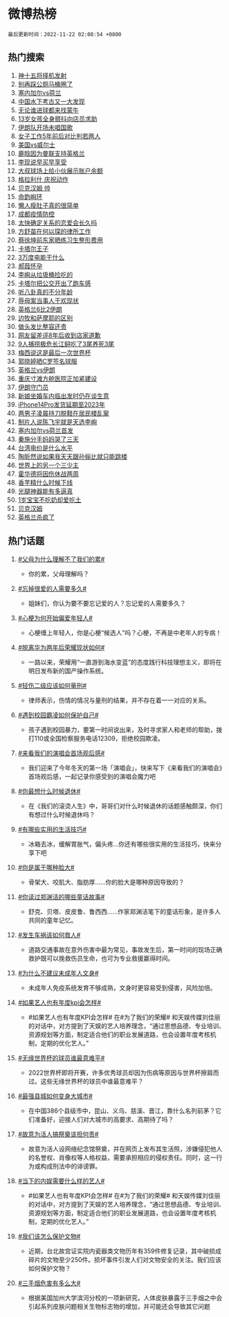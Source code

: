 # 微博热榜

`最后更新时间：2022-11-22 02:08:54 +0800`

## 热门搜索

1. [神十五将择机发射](https://m.weibo.cn/search?containerid=100103type%3D1%26t%3D10%26q%3D%23%E7%A5%9E%E5%8D%81%E4%BA%94%E5%B0%86%E6%8B%A9%E6%9C%BA%E5%8F%91%E5%B0%84%23&stream_entry_id=51&isnewpage=1&extparam=seat%3D1%26pos%3D0%26c_type%3D51%26cate%3D10103%26dgr%3D0%26filter_type%3Drealtimehot%26display_time%3D1669054131%26pre_seqid%3D16690541319510287843371&luicode=10000011&lfid=106003type%253D25%2526t%253D3%2526disable_hot%253D1%2526filter_type%253Drealtimehot)
1. [别再踩公厕马桶圈了](https://m.weibo.cn/search?containerid=100103type%3D1%26t%3D10%26q%3D%23%E5%88%AB%E5%86%8D%E8%B8%A9%E5%85%AC%E5%8E%95%E9%A9%AC%E6%A1%B6%E5%9C%88%E4%BA%86%23&stream_entry_id=31&isnewpage=1&extparam=seat%3D1%26pos%3D0%26c_type%3D31%26cate%3D5001%26dgr%3D0%26q%3D%2523%25E5%2588%25AB%25E5%2586%258D%25E8%25B8%25A9%25E5%2585%25AC%25E5%258E%2595%25E9%25A9%25AC%25E6%25A1%25B6%25E5%259C%2588%25E4%25BA%2586%2523%26band_rank%3D1%26flag%3D0%26lcate%3D5001%26realpos%3D1%26filter_type%3Drealtimehot%26display_time%3D1669054131%26pre_seqid%3D16690541319510287843371&luicode=10000011&lfid=106003type%253D25%2526t%253D3%2526disable_hot%253D1%2526filter_type%253Drealtimehot)
1. [塞内加尔vs荷兰](https://m.weibo.cn/search?containerid=100103type%3D1%26t%3D10%26q%3D%E5%A1%9E%E5%86%85%E5%8A%A0%E5%B0%94vs%E8%8D%B7%E5%85%B0&stream_entry_id=31&isnewpage=1&extparam=seat%3D1%26pos%3D1%26c_type%3D31%26cate%3D5001%26dgr%3D0%26q%3D%25E5%25A1%259E%25E5%2586%2585%25E5%258A%25A0%25E5%25B0%2594vs%25E8%258D%25B7%25E5%2585%25B0%26band_rank%3D2%26flag%3D0%26lcate%3D5001%26realpos%3D2%26filter_type%3Drealtimehot%26display_time%3D1669054131%26pre_seqid%3D16690541319510287843371&luicode=10000011&lfid=106003type%253D25%2526t%253D3%2526disable_hot%253D1%2526filter_type%253Drealtimehot)
1. [中国水下考古又一大发现](https://m.weibo.cn/search?containerid=100103type%3D1%26t%3D10%26q%3D%23%E4%B8%AD%E5%9B%BD%E6%B0%B4%E4%B8%8B%E8%80%83%E5%8F%A4%E5%8F%88%E4%B8%80%E5%A4%A7%E5%8F%91%E7%8E%B0%23&stream_entry_id=31&isnewpage=1&extparam=seat%3D1%26pos%3D2%26c_type%3D31%26cate%3D5001%26dgr%3D0%26q%3D%2523%25E4%25B8%25AD%25E5%259B%25BD%25E6%25B0%25B4%25E4%25B8%258B%25E8%2580%2583%25E5%258F%25A4%25E5%258F%2588%25E4%25B8%2580%25E5%25A4%25A7%25E5%258F%2591%25E7%258E%25B0%2523%26band_rank%3D3%26flag%3D0%26lcate%3D5001%26realpos%3D3%26filter_type%3Drealtimehot%26display_time%3D1669054131%26pre_seqid%3D16690541319510287843371&luicode=10000011&lfid=106003type%253D25%2526t%253D3%2526disable_hot%253D1%2526filter_type%253Drealtimehot)
1. [无论谁进球都来找蒙牛](https://m.weibo.cn/search?containerid=100103type%3D1%26t%3D10%26q%3D%23%E6%97%A0%E8%AE%BA%E8%B0%81%E8%BF%9B%E7%90%83%E9%83%BD%E6%9D%A5%E6%89%BE%E8%92%99%E7%89%9B%23&stream_entry_id=31&isnewpage=1&extparam=seat%3D1%26pos%3D3%26c_type%3D31%26q%3D%2523%25E6%2597%25A0%25E8%25AE%25BA%25E8%25B0%2581%25E8%25BF%259B%25E7%2590%2583%25E9%2583%25BD%25E6%259D%25A5%25E6%2589%25BE%25E8%2592%2599%25E7%2589%259B%2523%26cate%3D5001%26dgr%3D0%26filter_type%3Drealtimehot%26band_rank%3D4%26lcate%3D5001%26adid%3D173088%26topic_ad%3D1%26display_time%3D1669054131%26pre_seqid%3D16690541319510287843371&luicode=10000011&lfid=106003type%253D25%2526t%253D3%2526disable_hot%253D1%2526filter_type%253Drealtimehot)
1. [13岁女孩全身颤抖向店员求助](https://m.weibo.cn/search?containerid=100103type%3D1%26t%3D10%26q%3D%2313%E5%B2%81%E5%A5%B3%E5%AD%A9%E5%85%A8%E8%BA%AB%E9%A2%A4%E6%8A%96%E5%90%91%E5%BA%97%E5%91%98%E6%B1%82%E5%8A%A9%23&stream_entry_id=31&isnewpage=1&extparam=seat%3D1%26pos%3D4%26c_type%3D31%26cate%3D5001%26dgr%3D0%26q%3D%252313%25E5%25B2%2581%25E5%25A5%25B3%25E5%25AD%25A9%25E5%2585%25A8%25E8%25BA%25AB%25E9%25A2%25A4%25E6%258A%2596%25E5%2590%2591%25E5%25BA%2597%25E5%2591%2598%25E6%25B1%2582%25E5%258A%25A9%2523%26band_rank%3D4%26flag%3D0%26lcate%3D5001%26realpos%3D4%26filter_type%3Drealtimehot%26display_time%3D1669054131%26pre_seqid%3D16690541319510287843371&luicode=10000011&lfid=106003type%253D25%2526t%253D3%2526disable_hot%253D1%2526filter_type%253Drealtimehot)
1. [伊朗队开场未唱国歌](https://m.weibo.cn/search?containerid=100103type%3D1%26t%3D10%26q%3D%23%E4%BC%8A%E6%9C%97%E9%98%9F%E5%BC%80%E5%9C%BA%E6%9C%AA%E5%94%B1%E5%9B%BD%E6%AD%8C%23&stream_entry_id=31&isnewpage=1&extparam=seat%3D1%26pos%3D5%26c_type%3D31%26cate%3D5001%26dgr%3D0%26q%3D%2523%25E4%25BC%258A%25E6%259C%2597%25E9%2598%259F%25E5%25BC%2580%25E5%259C%25BA%25E6%259C%25AA%25E5%2594%25B1%25E5%259B%25BD%25E6%25AD%258C%2523%26band_rank%3D5%26flag%3D16%26lcate%3D5001%26realpos%3D5%26filter_type%3Drealtimehot%26display_time%3D1669054131%26pre_seqid%3D16690541319510287843371&luicode=10000011&lfid=106003type%253D25%2526t%253D3%2526disable_hot%253D1%2526filter_type%253Drealtimehot)
1. [女子工作5年前后对比判若两人](https://m.weibo.cn/search?containerid=100103type%3D1%26t%3D10%26q%3D%23%E5%A5%B3%E5%AD%90%E5%B7%A5%E4%BD%9C5%E5%B9%B4%E5%89%8D%E5%90%8E%E5%AF%B9%E6%AF%94%E5%88%A4%E8%8B%A5%E4%B8%A4%E4%BA%BA%23&stream_entry_id=31&isnewpage=1&extparam=seat%3D1%26pos%3D6%26c_type%3D31%26cate%3D5001%26dgr%3D0%26q%3D%2523%25E5%25A5%25B3%25E5%25AD%2590%25E5%25B7%25A5%25E4%25BD%259C5%25E5%25B9%25B4%25E5%2589%258D%25E5%2590%258E%25E5%25AF%25B9%25E6%25AF%2594%25E5%2588%25A4%25E8%258B%25A5%25E4%25B8%25A4%25E4%25BA%25BA%2523%26band_rank%3D6%26flag%3D0%26lcate%3D5001%26realpos%3D6%26filter_type%3Drealtimehot%26display_time%3D1669054131%26pre_seqid%3D16690541319510287843371&luicode=10000011&lfid=106003type%253D25%2526t%253D3%2526disable_hot%253D1%2526filter_type%253Drealtimehot)
1. [美国vs威尔士](https://m.weibo.cn/search?containerid=100103type%3D1%26t%3D10%26q%3D%23%E7%BE%8E%E5%9B%BDvs%E5%A8%81%E5%B0%94%E5%A3%AB%23&stream_entry_id=31&isnewpage=1&extparam=seat%3D1%26pos%3D7%26c_type%3D31%26cate%3D5001%26dgr%3D0%26q%3D%2523%25E7%25BE%258E%25E5%259B%25BDvs%25E5%25A8%2581%25E5%25B0%2594%25E5%25A3%25AB%2523%26band_rank%3D7%26flag%3D1%26lcate%3D5001%26realpos%3D7%26filter_type%3Drealtimehot%26display_time%3D1669054131%26pre_seqid%3D16690541319510287843371&luicode=10000011&lfid=106003type%253D25%2526t%253D3%2526disable_hot%253D1%2526filter_type%253Drealtimehot)
1. [鹿晗因为曼联支持英格兰](https://m.weibo.cn/search?containerid=100103type%3D1%26t%3D10%26q%3D%23%E9%B9%BF%E6%99%97%E5%9B%A0%E4%B8%BA%E6%9B%BC%E8%81%94%E6%94%AF%E6%8C%81%E8%8B%B1%E6%A0%BC%E5%85%B0%23&stream_entry_id=31&isnewpage=1&extparam=seat%3D1%26pos%3D8%26c_type%3D31%26cate%3D5001%26dgr%3D0%26q%3D%2523%25E9%25B9%25BF%25E6%2599%2597%25E5%259B%25A0%25E4%25B8%25BA%25E6%259B%25BC%25E8%2581%2594%25E6%2594%25AF%25E6%258C%2581%25E8%258B%25B1%25E6%25A0%25BC%25E5%2585%25B0%2523%26band_rank%3D8%26flag%3D0%26lcate%3D5001%26realpos%3D8%26filter_type%3Drealtimehot%26display_time%3D1669054131%26pre_seqid%3D16690541319510287843371&luicode=10000011&lfid=106003type%253D25%2526t%253D3%2526disable_hot%253D1%2526filter_type%253Drealtimehot)
1. [李现说早买早享受](https://m.weibo.cn/search?containerid=100103type%3D1%26t%3D10%26q%3D%23%E6%9D%8E%E7%8E%B0%E8%AF%B4%E6%97%A9%E4%B9%B0%E6%97%A9%E4%BA%AB%E5%8F%97%23&stream_entry_id=31&isnewpage=1&extparam=seat%3D1%26pos%3D9%26c_type%3D31%26cate%3D5001%26dgr%3D0%26q%3D%2523%25E6%259D%258E%25E7%258E%25B0%25E8%25AF%25B4%25E6%2597%25A9%25E4%25B9%25B0%25E6%2597%25A9%25E4%25BA%25AB%25E5%258F%2597%2523%26band_rank%3D9%26flag%3D0%26lcate%3D5001%26realpos%3D9%26filter_type%3Drealtimehot%26display_time%3D1669054131%26pre_seqid%3D16690541319510287843371&luicode=10000011&lfid=106003type%253D25%2526t%253D3%2526disable_hot%253D1%2526filter_type%253Drealtimehot)
1. [大叔球场上给小伙展示账户余额](https://m.weibo.cn/search?containerid=100103type%3D1%26t%3D10%26q%3D%23%E5%A4%A7%E5%8F%94%E7%90%83%E5%9C%BA%E4%B8%8A%E7%BB%99%E5%B0%8F%E4%BC%99%E5%B1%95%E7%A4%BA%E8%B4%A6%E6%88%B7%E4%BD%99%E9%A2%9D%23&stream_entry_id=31&isnewpage=1&extparam=seat%3D1%26pos%3D10%26c_type%3D31%26cate%3D5001%26dgr%3D0%26q%3D%2523%25E5%25A4%25A7%25E5%258F%2594%25E7%2590%2583%25E5%259C%25BA%25E4%25B8%258A%25E7%25BB%2599%25E5%25B0%258F%25E4%25BC%2599%25E5%25B1%2595%25E7%25A4%25BA%25E8%25B4%25A6%25E6%2588%25B7%25E4%25BD%2599%25E9%25A2%259D%2523%26band_rank%3D10%26flag%3D0%26lcate%3D5001%26realpos%3D10%26filter_type%3Drealtimehot%26display_time%3D1669054131%26pre_seqid%3D16690541319510287843371&luicode=10000011&lfid=106003type%253D25%2526t%253D3%2526disable_hot%253D1%2526filter_type%253Drealtimehot)
1. [格拉利什 庆祝动作](https://m.weibo.cn/search?containerid=100103type%3D1%26t%3D10%26q%3D%E6%A0%BC%E6%8B%89%E5%88%A9%E4%BB%80+%E5%BA%86%E7%A5%9D%E5%8A%A8%E4%BD%9C&stream_entry_id=31&isnewpage=1&extparam=seat%3D1%26pos%3D11%26c_type%3D31%26cate%3D5001%26dgr%3D0%26q%3D%25E6%25A0%25BC%25E6%258B%2589%25E5%2588%25A9%25E4%25BB%2580%2520%25E5%25BA%2586%25E7%25A5%259D%25E5%258A%25A8%25E4%25BD%259C%26band_rank%3D11%26flag%3D0%26lcate%3D5001%26realpos%3D11%26filter_type%3Drealtimehot%26display_time%3D1669054131%26pre_seqid%3D16690541319510287843371&luicode=10000011&lfid=106003type%253D25%2526t%253D3%2526disable_hot%253D1%2526filter_type%253Drealtimehot)
1. [贝克汉姆 帅](https://m.weibo.cn/search?containerid=100103type%3D1%26t%3D10%26q%3D%E8%B4%9D%E5%85%8B%E6%B1%89%E5%A7%86+%E5%B8%85&stream_entry_id=31&isnewpage=1&extparam=seat%3D1%26pos%3D12%26c_type%3D31%26cate%3D5001%26dgr%3D0%26q%3D%25E8%25B4%259D%25E5%2585%258B%25E6%25B1%2589%25E5%25A7%2586%2520%25E5%25B8%2585%26band_rank%3D12%26flag%3D0%26lcate%3D5001%26realpos%3D12%26filter_type%3Drealtimehot%26display_time%3D1669054131%26pre_seqid%3D16690541319510287843371&luicode=10000011&lfid=106003type%253D25%2526t%253D3%2526disable_hot%253D1%2526filter_type%253Drealtimehot)
1. [命韵峋环](https://m.weibo.cn/search?containerid=100103type%3D1%26t%3D10%26q%3D%23%E5%91%BD%E9%9F%B5%E5%B3%8B%E7%8E%AF%23&stream_entry_id=31&isnewpage=1&extparam=seat%3D1%26pos%3D13%26c_type%3D31%26cate%3D5001%26dgr%3D0%26q%3D%2523%25E5%2591%25BD%25E9%259F%25B5%25E5%25B3%258B%25E7%258E%25AF%2523%26band_rank%3D13%26flag%3D0%26lcate%3D5001%26realpos%3D13%26filter_type%3Drealtimehot%26display_time%3D1669054131%26pre_seqid%3D16690541319510287843371&luicode=10000011&lfid=106003type%253D25%2526t%253D3%2526disable_hot%253D1%2526filter_type%253Drealtimehot)
1. [懒人瘦肚子真的很简单](https://m.weibo.cn/search?containerid=100103type%3D1%26t%3D10%26q%3D%23%E6%87%92%E4%BA%BA%E7%98%A6%E8%82%9A%E5%AD%90%E7%9C%9F%E7%9A%84%E5%BE%88%E7%AE%80%E5%8D%95%23&stream_entry_id=31&isnewpage=1&extparam=seat%3D1%26pos%3D14%26c_type%3D31%26cate%3D5001%26dgr%3D0%26q%3D%2523%25E6%2587%2592%25E4%25BA%25BA%25E7%2598%25A6%25E8%2582%259A%25E5%25AD%2590%25E7%259C%259F%25E7%259A%2584%25E5%25BE%2588%25E7%25AE%2580%25E5%258D%2595%2523%26band_rank%3D14%26flag%3D0%26lcate%3D5001%26realpos%3D14%26filter_type%3Drealtimehot%26display_time%3D1669054131%26pre_seqid%3D16690541319510287843371&luicode=10000011&lfid=106003type%253D25%2526t%253D3%2526disable_hot%253D1%2526filter_type%253Drealtimehot)
1. [成都疫情防控](https://m.weibo.cn/search?containerid=100103type%3D1%26t%3D10%26q%3D%23%E6%88%90%E9%83%BD%E7%96%AB%E6%83%85%E9%98%B2%E6%8E%A7%23&stream_entry_id=31&isnewpage=1&extparam=seat%3D1%26pos%3D15%26c_type%3D31%26cate%3D5001%26dgr%3D0%26q%3D%2523%25E6%2588%2590%25E9%2583%25BD%25E7%2596%25AB%25E6%2583%2585%25E9%2598%25B2%25E6%258E%25A7%2523%26band_rank%3D15%26flag%3D0%26lcate%3D5001%26realpos%3D15%26filter_type%3Drealtimehot%26display_time%3D1669054131%26pre_seqid%3D16690541319510287843371&luicode=10000011&lfid=106003type%253D25%2526t%253D3%2526disable_hot%253D1%2526filter_type%253Drealtimehot)
1. [太快确定关系的恋爱会长久吗](https://m.weibo.cn/search?containerid=100103type%3D1%26t%3D10%26q%3D%23%E5%A4%AA%E5%BF%AB%E7%A1%AE%E5%AE%9A%E5%85%B3%E7%B3%BB%E7%9A%84%E6%81%8B%E7%88%B1%E4%BC%9A%E9%95%BF%E4%B9%85%E5%90%97%23&stream_entry_id=31&isnewpage=1&extparam=seat%3D1%26pos%3D16%26c_type%3D31%26cate%3D5001%26dgr%3D0%26q%3D%2523%25E5%25A4%25AA%25E5%25BF%25AB%25E7%25A1%25AE%25E5%25AE%259A%25E5%2585%25B3%25E7%25B3%25BB%25E7%259A%2584%25E6%2581%258B%25E7%2588%25B1%25E4%25BC%259A%25E9%2595%25BF%25E4%25B9%2585%25E5%2590%2597%2523%26band_rank%3D16%26flag%3D0%26lcate%3D5001%26realpos%3D16%26filter_type%3Drealtimehot%26display_time%3D1669054131%26pre_seqid%3D16690541319510287843371&luicode=10000011&lfid=106003type%253D25%2526t%253D3%2526disable_hot%253D1%2526filter_type%253Drealtimehot)
1. [方舒苗在何以琛的律所工作](https://m.weibo.cn/search?containerid=100103type%3D1%26t%3D10%26q%3D%23%E6%96%B9%E8%88%92%E8%8B%97%E5%9C%A8%E4%BD%95%E4%BB%A5%E7%90%9B%E7%9A%84%E5%BE%8B%E6%89%80%E5%B7%A5%E4%BD%9C%23&stream_entry_id=31&isnewpage=1&extparam=seat%3D1%26pos%3D17%26c_type%3D31%26cate%3D5001%26dgr%3D0%26q%3D%2523%25E6%2596%25B9%25E8%2588%2592%25E8%258B%2597%25E5%259C%25A8%25E4%25BD%2595%25E4%25BB%25A5%25E7%2590%259B%25E7%259A%2584%25E5%25BE%258B%25E6%2589%2580%25E5%25B7%25A5%25E4%25BD%259C%2523%26band_rank%3D17%26flag%3D0%26lcate%3D5001%26realpos%3D17%26filter_type%3Drealtimehot%26display_time%3D1669054131%26pre_seqid%3D16690541319510287843371&luicode=10000011&lfid=106003type%253D25%2526t%253D3%2526disable_hot%253D1%2526filter_type%253Drealtimehot)
1. [蔡徐坤前东家晒练习生整形费用](https://m.weibo.cn/search?containerid=100103type%3D1%26t%3D10%26q%3D%23%E8%94%A1%E5%BE%90%E5%9D%A4%E5%89%8D%E4%B8%9C%E5%AE%B6%E6%99%92%E7%BB%83%E4%B9%A0%E7%94%9F%E6%95%B4%E5%BD%A2%E8%B4%B9%E7%94%A8%23&stream_entry_id=31&isnewpage=1&extparam=seat%3D1%26pos%3D18%26c_type%3D31%26cate%3D5001%26dgr%3D0%26q%3D%2523%25E8%2594%25A1%25E5%25BE%2590%25E5%259D%25A4%25E5%2589%258D%25E4%25B8%259C%25E5%25AE%25B6%25E6%2599%2592%25E7%25BB%2583%25E4%25B9%25A0%25E7%2594%259F%25E6%2595%25B4%25E5%25BD%25A2%25E8%25B4%25B9%25E7%2594%25A8%2523%26band_rank%3D18%26flag%3D1%26lcate%3D5001%26realpos%3D18%26filter_type%3Drealtimehot%26display_time%3D1669054131%26pre_seqid%3D16690541319510287843371&luicode=10000011&lfid=106003type%253D25%2526t%253D3%2526disable_hot%253D1%2526filter_type%253Drealtimehot)
1. [卡塔尔王子](https://m.weibo.cn/search?containerid=100103type%3D1%26t%3D10%26q%3D%23%E5%8D%A1%E5%A1%94%E5%B0%94%E7%8E%8B%E5%AD%90%23&stream_entry_id=31&isnewpage=1&extparam=seat%3D1%26pos%3D19%26c_type%3D31%26cate%3D5001%26dgr%3D0%26q%3D%2523%25E5%258D%25A1%25E5%25A1%2594%25E5%25B0%2594%25E7%258E%258B%25E5%25AD%2590%2523%26band_rank%3D19%26flag%3D2%26lcate%3D5001%26realpos%3D19%26filter_type%3Drealtimehot%26display_time%3D1669054131%26pre_seqid%3D16690541319510287843371&luicode=10000011&lfid=106003type%253D25%2526t%253D3%2526disable_hot%253D1%2526filter_type%253Drealtimehot)
1. [3万度电能干什么](https://m.weibo.cn/search?containerid=100103type%3D1%26t%3D10%26q%3D%233%E4%B8%87%E5%BA%A6%E7%94%B5%E8%83%BD%E5%B9%B2%E4%BB%80%E4%B9%88%23&stream_entry_id=31&isnewpage=1&extparam=seat%3D1%26pos%3D20%26c_type%3D31%26cate%3D5001%26dgr%3D0%26q%3D%25233%25E4%25B8%2587%25E5%25BA%25A6%25E7%2594%25B5%25E8%2583%25BD%25E5%25B9%25B2%25E4%25BB%2580%25E4%25B9%2588%2523%26band_rank%3D20%26flag%3D0%26lcate%3D5001%26realpos%3D20%26filter_type%3Drealtimehot%26display_time%3D1669054131%26pre_seqid%3D16690541319510287843371&luicode=10000011&lfid=106003type%253D25%2526t%253D3%2526disable_hot%253D1%2526filter_type%253Drealtimehot)
1. [郝葭怀孕](https://m.weibo.cn/search?containerid=100103type%3D1%26t%3D10%26q%3D%23%E9%83%9D%E8%91%AD%E6%80%80%E5%AD%95%23&stream_entry_id=31&isnewpage=1&extparam=seat%3D1%26pos%3D21%26c_type%3D31%26cate%3D5001%26dgr%3D0%26q%3D%2523%25E9%2583%259D%25E8%2591%25AD%25E6%2580%2580%25E5%25AD%2595%2523%26band_rank%3D21%26flag%3D2%26lcate%3D5001%26realpos%3D21%26filter_type%3Drealtimehot%26display_time%3D1669054131%26pre_seqid%3D16690541319510287843371&luicode=10000011&lfid=106003type%253D25%2526t%253D3%2526disable_hot%253D1%2526filter_type%253Drealtimehot)
1. [李峋从垃圾桶捡吃的](https://m.weibo.cn/search?containerid=100103type%3D1%26t%3D10%26q%3D%23%E6%9D%8E%E5%B3%8B%E4%BB%8E%E5%9E%83%E5%9C%BE%E6%A1%B6%E6%8D%A1%E5%90%83%E7%9A%84%23&stream_entry_id=31&isnewpage=1&extparam=seat%3D1%26pos%3D22%26c_type%3D31%26cate%3D5001%26dgr%3D0%26q%3D%2523%25E6%259D%258E%25E5%25B3%258B%25E4%25BB%258E%25E5%259E%2583%25E5%259C%25BE%25E6%25A1%25B6%25E6%258D%25A1%25E5%2590%2583%25E7%259A%2584%2523%26band_rank%3D22%26flag%3D0%26lcate%3D5001%26realpos%3D22%26filter_type%3Drealtimehot%26display_time%3D1669054131%26pre_seqid%3D16690541319510287843371&luicode=10000011&lfid=106003type%253D25%2526t%253D3%2526disable_hot%253D1%2526filter_type%253Drealtimehot)
1. [卡塔尔把公交开出了跑车感](https://m.weibo.cn/search?containerid=100103type%3D1%26t%3D10%26q%3D%23%E5%8D%A1%E5%A1%94%E5%B0%94%E6%8A%8A%E5%85%AC%E4%BA%A4%E5%BC%80%E5%87%BA%E4%BA%86%E8%B7%91%E8%BD%A6%E6%84%9F%23&stream_entry_id=31&isnewpage=1&extparam=seat%3D1%26pos%3D23%26c_type%3D31%26cate%3D5001%26dgr%3D0%26q%3D%2523%25E5%258D%25A1%25E5%25A1%2594%25E5%25B0%2594%25E6%258A%258A%25E5%2585%25AC%25E4%25BA%25A4%25E5%25BC%2580%25E5%2587%25BA%25E4%25BA%2586%25E8%25B7%2591%25E8%25BD%25A6%25E6%2584%259F%2523%26band_rank%3D23%26flag%3D0%26lcate%3D5001%26realpos%3D23%26filter_type%3Drealtimehot%26display_time%3D1669054131%26pre_seqid%3D16690541319510287843371&luicode=10000011&lfid=106003type%253D25%2526t%253D3%2526disable_hot%253D1%2526filter_type%253Drealtimehot)
1. [听八卦真的不分年龄](https://m.weibo.cn/search?containerid=100103type%3D1%26t%3D10%26q%3D%23%E5%90%AC%E5%85%AB%E5%8D%A6%E7%9C%9F%E7%9A%84%E4%B8%8D%E5%88%86%E5%B9%B4%E9%BE%84%23&stream_entry_id=31&isnewpage=1&extparam=seat%3D1%26pos%3D24%26c_type%3D31%26cate%3D5001%26dgr%3D0%26q%3D%2523%25E5%2590%25AC%25E5%2585%25AB%25E5%258D%25A6%25E7%259C%259F%25E7%259A%2584%25E4%25B8%258D%25E5%2588%2586%25E5%25B9%25B4%25E9%25BE%2584%2523%26band_rank%3D24%26flag%3D1%26lcate%3D5001%26realpos%3D24%26filter_type%3Drealtimehot%26display_time%3D1669054131%26pre_seqid%3D16690541319510287843371&luicode=10000011&lfid=106003type%253D25%2526t%253D3%2526disable_hot%253D1%2526filter_type%253Drealtimehot)
1. [辱母案当事人于欢现状](https://m.weibo.cn/search?containerid=100103type%3D1%26t%3D10%26q%3D%23%E8%BE%B1%E6%AF%8D%E6%A1%88%E5%BD%93%E4%BA%8B%E4%BA%BA%E4%BA%8E%E6%AC%A2%E7%8E%B0%E7%8A%B6%23&stream_entry_id=31&isnewpage=1&extparam=seat%3D1%26pos%3D25%26c_type%3D31%26cate%3D5001%26dgr%3D0%26q%3D%2523%25E8%25BE%25B1%25E6%25AF%258D%25E6%25A1%2588%25E5%25BD%2593%25E4%25BA%258B%25E4%25BA%25BA%25E4%25BA%258E%25E6%25AC%25A2%25E7%258E%25B0%25E7%258A%25B6%2523%26band_rank%3D25%26flag%3D0%26lcate%3D5001%26realpos%3D25%26filter_type%3Drealtimehot%26display_time%3D1669054131%26pre_seqid%3D16690541319510287843371&luicode=10000011&lfid=106003type%253D25%2526t%253D3%2526disable_hot%253D1%2526filter_type%253Drealtimehot)
1. [英格兰6比2伊朗](https://m.weibo.cn/search?containerid=100103type%3D1%26t%3D10%26q%3D%23%E8%8B%B1%E6%A0%BC%E5%85%B06%E6%AF%942%E4%BC%8A%E6%9C%97%23&stream_entry_id=31&isnewpage=1&extparam=seat%3D1%26pos%3D26%26c_type%3D31%26cate%3D5001%26dgr%3D0%26q%3D%2523%25E8%258B%25B1%25E6%25A0%25BC%25E5%2585%25B06%25E6%25AF%25942%25E4%25BC%258A%25E6%259C%2597%2523%26band_rank%3D26%26flag%3D0%26lcate%3D5001%26realpos%3D26%26filter_type%3Drealtimehot%26display_time%3D1669054131%26pre_seqid%3D16690541319510287843371&luicode=10000011&lfid=106003type%253D25%2526t%253D3%2526disable_hot%253D1%2526filter_type%253Drealtimehot)
1. [边牧和萨摩耶的区别](https://m.weibo.cn/search?containerid=100103type%3D1%26t%3D10%26q%3D%23%E8%BE%B9%E7%89%A7%E5%92%8C%E8%90%A8%E6%91%A9%E8%80%B6%E7%9A%84%E5%8C%BA%E5%88%AB%23&stream_entry_id=31&isnewpage=1&extparam=seat%3D1%26pos%3D27%26c_type%3D31%26cate%3D5001%26dgr%3D0%26q%3D%2523%25E8%25BE%25B9%25E7%2589%25A7%25E5%2592%258C%25E8%2590%25A8%25E6%2591%25A9%25E8%2580%25B6%25E7%259A%2584%25E5%258C%25BA%25E5%2588%25AB%2523%26band_rank%3D27%26flag%3D0%26lcate%3D5001%26realpos%3D27%26filter_type%3Drealtimehot%26display_time%3D1669054131%26pre_seqid%3D16690541319510287843371&luicode=10000011&lfid=106003type%253D25%2526t%253D3%2526disable_hot%253D1%2526filter_type%253Drealtimehot)
1. [做头发比整容还贵](https://m.weibo.cn/search?containerid=100103type%3D1%26t%3D10%26q%3D%23%E5%81%9A%E5%A4%B4%E5%8F%91%E6%AF%94%E6%95%B4%E5%AE%B9%E8%BF%98%E8%B4%B5%23&stream_entry_id=31&isnewpage=1&extparam=seat%3D1%26pos%3D28%26c_type%3D31%26cate%3D5001%26dgr%3D0%26q%3D%2523%25E5%2581%259A%25E5%25A4%25B4%25E5%258F%2591%25E6%25AF%2594%25E6%2595%25B4%25E5%25AE%25B9%25E8%25BF%2598%25E8%25B4%25B5%2523%26band_rank%3D28%26flag%3D0%26lcate%3D5001%26realpos%3D28%26filter_type%3Drealtimehot%26display_time%3D1669054131%26pre_seqid%3D16690541319510287843371&luicode=10000011&lfid=106003type%253D25%2526t%253D3%2526disable_hot%253D1%2526filter_type%253Drealtimehot)
1. [网友留差评8年后收到店家道歉](https://m.weibo.cn/search?containerid=100103type%3D1%26t%3D10%26q%3D%23%E7%BD%91%E5%8F%8B%E7%95%99%E5%B7%AE%E8%AF%848%E5%B9%B4%E5%90%8E%E6%94%B6%E5%88%B0%E5%BA%97%E5%AE%B6%E9%81%93%E6%AD%89%23&stream_entry_id=31&isnewpage=1&extparam=seat%3D1%26pos%3D29%26c_type%3D31%26cate%3D5001%26dgr%3D0%26q%3D%2523%25E7%25BD%2591%25E5%258F%258B%25E7%2595%2599%25E5%25B7%25AE%25E8%25AF%25848%25E5%25B9%25B4%25E5%2590%258E%25E6%2594%25B6%25E5%2588%25B0%25E5%25BA%2597%25E5%25AE%25B6%25E9%2581%2593%25E6%25AD%2589%2523%26band_rank%3D29%26flag%3D0%26lcate%3D5001%26realpos%3D29%26filter_type%3Drealtimehot%26display_time%3D1669054131%26pre_seqid%3D16690541319510287843371&luicode=10000011&lfid=106003type%253D25%2526t%253D3%2526disable_hot%253D1%2526filter_type%253Drealtimehot)
1. [9人捕捞极危长江鲟吃了3尾养死3尾](https://m.weibo.cn/search?containerid=100103type%3D1%26t%3D10%26q%3D%239%E4%BA%BA%E6%8D%95%E6%8D%9E%E6%9E%81%E5%8D%B1%E9%95%BF%E6%B1%9F%E9%B2%9F%E5%90%83%E4%BA%863%E5%B0%BE%E5%85%BB%E6%AD%BB3%E5%B0%BE%23&stream_entry_id=31&isnewpage=1&extparam=seat%3D1%26pos%3D30%26c_type%3D31%26cate%3D5001%26dgr%3D0%26q%3D%25239%25E4%25BA%25BA%25E6%258D%2595%25E6%258D%259E%25E6%259E%2581%25E5%258D%25B1%25E9%2595%25BF%25E6%25B1%259F%25E9%25B2%259F%25E5%2590%2583%25E4%25BA%25863%25E5%25B0%25BE%25E5%2585%25BB%25E6%25AD%25BB3%25E5%25B0%25BE%2523%26band_rank%3D30%26flag%3D0%26lcate%3D5001%26realpos%3D30%26filter_type%3Drealtimehot%26display_time%3D1669054131%26pre_seqid%3D16690541319510287843371&luicode=10000011&lfid=106003type%253D25%2526t%253D3%2526disable_hot%253D1%2526filter_type%253Drealtimehot)
1. [梅西说这是最后一次世界杯](https://m.weibo.cn/search?containerid=100103type%3D1%26t%3D10%26q%3D%23%E6%A2%85%E8%A5%BF%E8%AF%B4%E8%BF%99%E6%98%AF%E6%9C%80%E5%90%8E%E4%B8%80%E6%AC%A1%E4%B8%96%E7%95%8C%E6%9D%AF%23&stream_entry_id=31&isnewpage=1&extparam=seat%3D1%26pos%3D31%26c_type%3D31%26cate%3D5001%26dgr%3D0%26q%3D%2523%25E6%25A2%2585%25E8%25A5%25BF%25E8%25AF%25B4%25E8%25BF%2599%25E6%2598%25AF%25E6%259C%2580%25E5%2590%258E%25E4%25B8%2580%25E6%25AC%25A1%25E4%25B8%2596%25E7%2595%258C%25E6%259D%25AF%2523%26band_rank%3D31%26flag%3D1%26lcate%3D5001%26realpos%3D31%26filter_type%3Drealtimehot%26display_time%3D1669054131%26pre_seqid%3D16690541319510287843371&luicode=10000011&lfid=106003type%253D25%2526t%253D3%2526disable_hot%253D1%2526filter_type%253Drealtimehot)
1. [郭晓婷晒C罗签名球服](https://m.weibo.cn/search?containerid=100103type%3D1%26t%3D10%26q%3D%23%E9%83%AD%E6%99%93%E5%A9%B7%E6%99%92C%E7%BD%97%E7%AD%BE%E5%90%8D%E7%90%83%E6%9C%8D%23&stream_entry_id=31&isnewpage=1&extparam=seat%3D1%26pos%3D32%26c_type%3D31%26cate%3D5001%26dgr%3D0%26q%3D%2523%25E9%2583%25AD%25E6%2599%2593%25E5%25A9%25B7%25E6%2599%2592C%25E7%25BD%2597%25E7%25AD%25BE%25E5%2590%258D%25E7%2590%2583%25E6%259C%258D%2523%26band_rank%3D32%26flag%3D0%26lcate%3D5001%26realpos%3D32%26filter_type%3Drealtimehot%26display_time%3D1669054131%26pre_seqid%3D16690541319510287843371&luicode=10000011&lfid=106003type%253D25%2526t%253D3%2526disable_hot%253D1%2526filter_type%253Drealtimehot)
1. [英格兰vs伊朗](https://m.weibo.cn/search?containerid=100103type%3D1%26t%3D10%26q%3D%23%E8%8B%B1%E6%A0%BC%E5%85%B0vs%E4%BC%8A%E6%9C%97%23&stream_entry_id=31&isnewpage=1&extparam=seat%3D1%26pos%3D33%26c_type%3D31%26cate%3D5001%26dgr%3D0%26q%3D%2523%25E8%258B%25B1%25E6%25A0%25BC%25E5%2585%25B0vs%25E4%25BC%258A%25E6%259C%2597%2523%26band_rank%3D33%26flag%3D0%26lcate%3D5001%26realpos%3D33%26filter_type%3Drealtimehot%26display_time%3D1669054131%26pre_seqid%3D16690541319510287843371&luicode=10000011&lfid=106003type%253D25%2526t%253D3%2526disable_hot%253D1%2526filter_type%253Drealtimehot)
1. [重庆寸滩方舱医院正加紧建设](https://m.weibo.cn/search?containerid=100103type%3D1%26t%3D10%26q%3D%23%E9%87%8D%E5%BA%86%E5%AF%B8%E6%BB%A9%E6%96%B9%E8%88%B1%E5%8C%BB%E9%99%A2%E6%AD%A3%E5%8A%A0%E7%B4%A7%E5%BB%BA%E8%AE%BE%23&stream_entry_id=31&isnewpage=1&extparam=seat%3D1%26pos%3D34%26c_type%3D31%26cate%3D5001%26dgr%3D0%26q%3D%2523%25E9%2587%258D%25E5%25BA%2586%25E5%25AF%25B8%25E6%25BB%25A9%25E6%2596%25B9%25E8%2588%25B1%25E5%258C%25BB%25E9%2599%25A2%25E6%25AD%25A3%25E5%258A%25A0%25E7%25B4%25A7%25E5%25BB%25BA%25E8%25AE%25BE%2523%26band_rank%3D34%26flag%3D1%26lcate%3D5001%26realpos%3D34%26filter_type%3Drealtimehot%26display_time%3D1669054131%26pre_seqid%3D16690541319510287843371&luicode=10000011&lfid=106003type%253D25%2526t%253D3%2526disable_hot%253D1%2526filter_type%253Drealtimehot)
1. [伊朗守门员](https://m.weibo.cn/search?containerid=100103type%3D1%26t%3D10%26q%3D%23%E4%BC%8A%E6%9C%97%E5%AE%88%E9%97%A8%E5%91%98%23&stream_entry_id=31&isnewpage=1&extparam=seat%3D1%26pos%3D35%26c_type%3D31%26cate%3D5001%26dgr%3D0%26q%3D%2523%25E4%25BC%258A%25E6%259C%2597%25E5%25AE%2588%25E9%2597%25A8%25E5%2591%2598%2523%26band_rank%3D35%26flag%3D0%26lcate%3D5001%26realpos%3D35%26filter_type%3Drealtimehot%26display_time%3D1669054131%26pre_seqid%3D16690541319510287843371&luicode=10000011&lfid=106003type%253D25%2526t%253D3%2526disable_hot%253D1%2526filter_type%253Drealtimehot)
1. [新娘坐婚车内临出发时仍在谈生意](https://m.weibo.cn/search?containerid=100103type%3D1%26t%3D10%26q%3D%23%E6%96%B0%E5%A8%98%E5%9D%90%E5%A9%9A%E8%BD%A6%E5%86%85%E4%B8%B4%E5%87%BA%E5%8F%91%E6%97%B6%E4%BB%8D%E5%9C%A8%E8%B0%88%E7%94%9F%E6%84%8F%23&stream_entry_id=31&isnewpage=1&extparam=seat%3D1%26pos%3D36%26c_type%3D31%26cate%3D5001%26dgr%3D0%26q%3D%2523%25E6%2596%25B0%25E5%25A8%2598%25E5%259D%2590%25E5%25A9%259A%25E8%25BD%25A6%25E5%2586%2585%25E4%25B8%25B4%25E5%2587%25BA%25E5%258F%2591%25E6%2597%25B6%25E4%25BB%258D%25E5%259C%25A8%25E8%25B0%2588%25E7%2594%259F%25E6%2584%258F%2523%26band_rank%3D36%26flag%3D0%26lcate%3D5001%26realpos%3D36%26filter_type%3Drealtimehot%26display_time%3D1669054131%26pre_seqid%3D16690541319510287843371&luicode=10000011&lfid=106003type%253D25%2526t%253D3%2526disable_hot%253D1%2526filter_type%253Drealtimehot)
1. [iPhone14Pro发货延期至2023年](https://m.weibo.cn/search?containerid=100103type%3D1%26t%3D10%26q%3D%23iPhone14Pro%E5%8F%91%E8%B4%A7%E5%BB%B6%E6%9C%9F%E8%87%B32023%E5%B9%B4%23&stream_entry_id=31&isnewpage=1&extparam=seat%3D1%26pos%3D37%26c_type%3D31%26cate%3D5001%26dgr%3D0%26q%3D%2523iPhone14Pro%25E5%258F%2591%25E8%25B4%25A7%25E5%25BB%25B6%25E6%259C%259F%25E8%2587%25B32023%25E5%25B9%25B4%2523%26band_rank%3D37%26flag%3D0%26lcate%3D5001%26realpos%3D37%26filter_type%3Drealtimehot%26display_time%3D1669054131%26pre_seqid%3D16690541319510287843371&luicode=10000011&lfid=106003type%253D25%2526t%253D3%2526disable_hot%253D1%2526filter_type%253Drealtimehot)
1. [两男子凌晨持刀脱鞋在居民楼乱窜](https://m.weibo.cn/search?containerid=100103type%3D1%26t%3D10%26q%3D%23%E4%B8%A4%E7%94%B7%E5%AD%90%E5%87%8C%E6%99%A8%E6%8C%81%E5%88%80%E8%84%B1%E9%9E%8B%E5%9C%A8%E5%B1%85%E6%B0%91%E6%A5%BC%E4%B9%B1%E7%AA%9C%23&stream_entry_id=31&isnewpage=1&extparam=seat%3D1%26pos%3D38%26c_type%3D31%26cate%3D5001%26dgr%3D0%26q%3D%2523%25E4%25B8%25A4%25E7%2594%25B7%25E5%25AD%2590%25E5%2587%258C%25E6%2599%25A8%25E6%258C%2581%25E5%2588%2580%25E8%2584%25B1%25E9%259E%258B%25E5%259C%25A8%25E5%25B1%2585%25E6%25B0%2591%25E6%25A5%25BC%25E4%25B9%25B1%25E7%25AA%259C%2523%26band_rank%3D38%26flag%3D0%26lcate%3D5001%26realpos%3D38%26filter_type%3Drealtimehot%26display_time%3D1669054131%26pre_seqid%3D16690541319510287843371&luicode=10000011&lfid=106003type%253D25%2526t%253D3%2526disable_hot%253D1%2526filter_type%253Drealtimehot)
1. [制片人说陈飞宇就是天选李峋](https://m.weibo.cn/search?containerid=100103type%3D1%26t%3D10%26q%3D%23%E5%88%B6%E7%89%87%E4%BA%BA%E8%AF%B4%E9%99%88%E9%A3%9E%E5%AE%87%E5%B0%B1%E6%98%AF%E5%A4%A9%E9%80%89%E6%9D%8E%E5%B3%8B%23&stream_entry_id=31&isnewpage=1&extparam=seat%3D1%26pos%3D39%26c_type%3D31%26cate%3D5001%26dgr%3D0%26q%3D%2523%25E5%2588%25B6%25E7%2589%2587%25E4%25BA%25BA%25E8%25AF%25B4%25E9%2599%2588%25E9%25A3%259E%25E5%25AE%2587%25E5%25B0%25B1%25E6%2598%25AF%25E5%25A4%25A9%25E9%2580%2589%25E6%259D%258E%25E5%25B3%258B%2523%26band_rank%3D39%26flag%3D0%26lcate%3D5001%26realpos%3D39%26filter_type%3Drealtimehot%26display_time%3D1669054131%26pre_seqid%3D16690541319510287843371&luicode=10000011&lfid=106003type%253D25%2526t%253D3%2526disable_hot%253D1%2526filter_type%253Drealtimehot)
1. [塞内加尔vs荷兰首发](https://m.weibo.cn/search?containerid=100103type%3D1%26t%3D10%26q%3D%23%E5%A1%9E%E5%86%85%E5%8A%A0%E5%B0%94vs%E8%8D%B7%E5%85%B0%E9%A6%96%E5%8F%91%23&stream_entry_id=31&isnewpage=1&extparam=seat%3D1%26pos%3D40%26c_type%3D31%26cate%3D5001%26dgr%3D0%26q%3D%2523%25E5%25A1%259E%25E5%2586%2585%25E5%258A%25A0%25E5%25B0%2594vs%25E8%258D%25B7%25E5%2585%25B0%25E9%25A6%2596%25E5%258F%2591%2523%26band_rank%3D40%26flag%3D1%26lcate%3D5001%26realpos%3D40%26filter_type%3Drealtimehot%26display_time%3D1669054131%26pre_seqid%3D16690541319510287843371&luicode=10000011&lfid=106003type%253D25%2526t%253D3%2526disable_hot%253D1%2526filter_type%253Drealtimehot)
1. [秦施分手妈妈哭了三天](https://m.weibo.cn/search?containerid=100103type%3D1%26t%3D10%26q%3D%23%E7%A7%A6%E6%96%BD%E5%88%86%E6%89%8B%E5%A6%88%E5%A6%88%E5%93%AD%E4%BA%86%E4%B8%89%E5%A4%A9%23&stream_entry_id=31&isnewpage=1&extparam=seat%3D1%26pos%3D41%26c_type%3D31%26cate%3D5001%26dgr%3D0%26q%3D%2523%25E7%25A7%25A6%25E6%2596%25BD%25E5%2588%2586%25E6%2589%258B%25E5%25A6%2588%25E5%25A6%2588%25E5%2593%25AD%25E4%25BA%2586%25E4%25B8%2589%25E5%25A4%25A9%2523%26band_rank%3D41%26flag%3D0%26lcate%3D5001%26realpos%3D41%26filter_type%3Drealtimehot%26display_time%3D1669054131%26pre_seqid%3D16690541319510287843371&luicode=10000011&lfid=106003type%253D25%2526t%253D3%2526disable_hot%253D1%2526filter_type%253Drealtimehot)
1. [台湾电价是什么水平](https://m.weibo.cn/search?containerid=100103type%3D1%26t%3D10%26q%3D%23%E5%8F%B0%E6%B9%BE%E7%94%B5%E4%BB%B7%E6%98%AF%E4%BB%80%E4%B9%88%E6%B0%B4%E5%B9%B3%23&stream_entry_id=31&isnewpage=1&extparam=seat%3D1%26pos%3D42%26c_type%3D31%26cate%3D5001%26dgr%3D0%26q%3D%2523%25E5%258F%25B0%25E6%25B9%25BE%25E7%2594%25B5%25E4%25BB%25B7%25E6%2598%25AF%25E4%25BB%2580%25E4%25B9%2588%25E6%25B0%25B4%25E5%25B9%25B3%2523%26band_rank%3D42%26flag%3D0%26lcate%3D5001%26realpos%3D42%26filter_type%3Drealtimehot%26display_time%3D1669054131%26pre_seqid%3D16690541319510287843371&luicode=10000011&lfid=106003type%253D25%2526t%253D3%2526disable_hot%253D1%2526filter_type%253Drealtimehot)
1. [陶昕然说如果我天天跟孙俪比就只能跳楼](https://m.weibo.cn/search?containerid=100103type%3D1%26t%3D10%26q%3D%23%E9%99%B6%E6%98%95%E7%84%B6%E8%AF%B4%E5%A6%82%E6%9E%9C%E6%88%91%E5%A4%A9%E5%A4%A9%E8%B7%9F%E5%AD%99%E4%BF%AA%E6%AF%94%E5%B0%B1%E5%8F%AA%E8%83%BD%E8%B7%B3%E6%A5%BC%23&stream_entry_id=31&isnewpage=1&extparam=seat%3D1%26pos%3D43%26c_type%3D31%26cate%3D5001%26dgr%3D0%26q%3D%2523%25E9%2599%25B6%25E6%2598%2595%25E7%2584%25B6%25E8%25AF%25B4%25E5%25A6%2582%25E6%259E%259C%25E6%2588%2591%25E5%25A4%25A9%25E5%25A4%25A9%25E8%25B7%259F%25E5%25AD%2599%25E4%25BF%25AA%25E6%25AF%2594%25E5%25B0%25B1%25E5%258F%25AA%25E8%2583%25BD%25E8%25B7%25B3%25E6%25A5%25BC%2523%26band_rank%3D43%26flag%3D0%26lcate%3D5001%26realpos%3D43%26filter_type%3Drealtimehot%26display_time%3D1669054131%26pre_seqid%3D16690541319510287843371&luicode=10000011&lfid=106003type%253D25%2526t%253D3%2526disable_hot%253D1%2526filter_type%253Drealtimehot)
1. [世界上的另一个三少主](https://m.weibo.cn/search?containerid=100103type%3D1%26t%3D10%26q%3D%23%E4%B8%96%E7%95%8C%E4%B8%8A%E7%9A%84%E5%8F%A6%E4%B8%80%E4%B8%AA%E4%B8%89%E5%B0%91%E4%B8%BB%23&stream_entry_id=31&isnewpage=1&extparam=seat%3D1%26pos%3D44%26c_type%3D31%26cate%3D5001%26dgr%3D0%26q%3D%2523%25E4%25B8%2596%25E7%2595%258C%25E4%25B8%258A%25E7%259A%2584%25E5%258F%25A6%25E4%25B8%2580%25E4%25B8%25AA%25E4%25B8%2589%25E5%25B0%2591%25E4%25B8%25BB%2523%26band_rank%3D44%26flag%3D1%26lcate%3D5001%26realpos%3D44%26filter_type%3Drealtimehot%26display_time%3D1669054131%26pre_seqid%3D16690541319510287843371&luicode=10000011&lfid=106003type%253D25%2526t%253D3%2526disable_hot%253D1%2526filter_type%253Drealtimehot)
1. [霍华德将因伤休战两周](https://m.weibo.cn/search?containerid=100103type%3D1%26t%3D10%26q%3D%23%E9%9C%8D%E5%8D%8E%E5%BE%B7%E5%B0%86%E5%9B%A0%E4%BC%A4%E4%BC%91%E6%88%98%E4%B8%A4%E5%91%A8%23&stream_entry_id=31&isnewpage=1&extparam=seat%3D1%26pos%3D45%26c_type%3D31%26cate%3D5001%26dgr%3D0%26q%3D%2523%25E9%259C%258D%25E5%258D%258E%25E5%25BE%25B7%25E5%25B0%2586%25E5%259B%25A0%25E4%25BC%25A4%25E4%25BC%2591%25E6%2588%2598%25E4%25B8%25A4%25E5%2591%25A8%2523%26band_rank%3D45%26flag%3D0%26lcate%3D5001%26realpos%3D45%26filter_type%3Drealtimehot%26display_time%3D1669054131%26pre_seqid%3D16690541319510287843371&luicode=10000011&lfid=106003type%253D25%2526t%253D3%2526disable_hot%253D1%2526filter_type%253Drealtimehot)
1. [香芋精什么时候下线](https://m.weibo.cn/search?containerid=100103type%3D1%26t%3D10%26q%3D%23%E9%A6%99%E8%8A%8B%E7%B2%BE%E4%BB%80%E4%B9%88%E6%97%B6%E5%80%99%E4%B8%8B%E7%BA%BF%23&stream_entry_id=31&isnewpage=1&extparam=seat%3D1%26pos%3D46%26c_type%3D31%26cate%3D5001%26dgr%3D0%26q%3D%2523%25E9%25A6%2599%25E8%258A%258B%25E7%25B2%25BE%25E4%25BB%2580%25E4%25B9%2588%25E6%2597%25B6%25E5%2580%2599%25E4%25B8%258B%25E7%25BA%25BF%2523%26band_rank%3D46%26flag%3D0%26lcate%3D5001%26realpos%3D46%26filter_type%3Drealtimehot%26display_time%3D1669054131%26pre_seqid%3D16690541319510287843371&luicode=10000011&lfid=106003type%253D25%2526t%253D3%2526disable_hot%253D1%2526filter_type%253Drealtimehot)
1. [光腿神器能有多逼真](https://m.weibo.cn/search?containerid=100103type%3D1%26t%3D10%26q%3D%23%E5%85%89%E8%85%BF%E7%A5%9E%E5%99%A8%E8%83%BD%E6%9C%89%E5%A4%9A%E9%80%BC%E7%9C%9F%23&stream_entry_id=31&isnewpage=1&extparam=seat%3D1%26pos%3D47%26c_type%3D31%26cate%3D5001%26dgr%3D0%26q%3D%2523%25E5%2585%2589%25E8%2585%25BF%25E7%25A5%259E%25E5%2599%25A8%25E8%2583%25BD%25E6%259C%2589%25E5%25A4%259A%25E9%2580%25BC%25E7%259C%259F%2523%26band_rank%3D47%26flag%3D0%26lcate%3D5001%26realpos%3D47%26filter_type%3Drealtimehot%26display_time%3D1669054131%26pre_seqid%3D16690541319510287843371&luicode=10000011&lfid=106003type%253D25%2526t%253D3%2526disable_hot%253D1%2526filter_type%253Drealtimehot)
1. [1岁宝宝不吃奶却爱吃土](https://m.weibo.cn/search?containerid=100103type%3D1%26t%3D10%26q%3D%231%E5%B2%81%E5%AE%9D%E5%AE%9D%E4%B8%8D%E5%90%83%E5%A5%B6%E5%8D%B4%E7%88%B1%E5%90%83%E5%9C%9F%23&stream_entry_id=31&isnewpage=1&extparam=seat%3D1%26pos%3D48%26c_type%3D31%26cate%3D5001%26dgr%3D0%26q%3D%25231%25E5%25B2%2581%25E5%25AE%259D%25E5%25AE%259D%25E4%25B8%258D%25E5%2590%2583%25E5%25A5%25B6%25E5%258D%25B4%25E7%2588%25B1%25E5%2590%2583%25E5%259C%259F%2523%26band_rank%3D48%26flag%3D0%26lcate%3D5001%26realpos%3D48%26filter_type%3Drealtimehot%26display_time%3D1669054131%26pre_seqid%3D16690541319510287843371&luicode=10000011&lfid=106003type%253D25%2526t%253D3%2526disable_hot%253D1%2526filter_type%253Drealtimehot)
1. [贝克汉姆](https://m.weibo.cn/search?containerid=100103type%3D1%26t%3D10%26q%3D%23%E8%B4%9D%E5%85%8B%E6%B1%89%E5%A7%86%23&stream_entry_id=31&isnewpage=1&extparam=seat%3D1%26pos%3D49%26c_type%3D31%26cate%3D5001%26dgr%3D0%26q%3D%2523%25E8%25B4%259D%25E5%2585%258B%25E6%25B1%2589%25E5%25A7%2586%2523%26band_rank%3D49%26flag%3D0%26lcate%3D5001%26realpos%3D49%26filter_type%3Drealtimehot%26display_time%3D1669054131%26pre_seqid%3D16690541319510287843371&luicode=10000011&lfid=106003type%253D25%2526t%253D3%2526disable_hot%253D1%2526filter_type%253Drealtimehot)
1. [英格兰杀疯了](https://m.weibo.cn/search?containerid=100103type%3D1%26t%3D10%26q%3D%23%E8%8B%B1%E6%A0%BC%E5%85%B0%E6%9D%80%E7%96%AF%E4%BA%86%23&stream_entry_id=31&isnewpage=1&extparam=seat%3D1%26pos%3D50%26c_type%3D31%26cate%3D5001%26dgr%3D0%26q%3D%2523%25E8%258B%25B1%25E6%25A0%25BC%25E5%2585%25B0%25E6%259D%2580%25E7%2596%25AF%25E4%25BA%2586%2523%26band_rank%3D50%26flag%3D0%26lcate%3D5001%26realpos%3D50%26filter_type%3Drealtimehot%26display_time%3D1669054131%26pre_seqid%3D16690541319510287843371&luicode=10000011&lfid=106003type%253D25%2526t%253D3%2526disable_hot%253D1%2526filter_type%253Drealtimehot)

## 热门话题

1. [#父母为什么理解不了我们的累#](https://m.weibo.cn/search?containerid=231522type%3D1%26t%3D10%26q%3D%23%E7%88%B6%E6%AF%8D%E4%B8%BA%E4%BB%80%E4%B9%88%E7%90%86%E8%A7%A3%E4%B8%8D%E4%BA%86%E6%88%91%E4%BB%AC%E7%9A%84%E7%B4%AF%23&stream_entry_id=128&isnewpage=1&extparam=seat%3D1%26pos%3D1-0-0%26c_type%3D128%26dgr%3D0%26lcate%3D5004%26cate%3D5004%26unitid%3D1668953454049%26display_time%3D1669054133%26pre_seqid%3D166905413386900419187&luicode=10000011&lfid=231648_-_4)
    - 你的累，父母理解吗？

1. [#忘掉很爱的人需要多久#](https://m.weibo.cn/search?containerid=231522type%3D1%26t%3D10%26q%3D%23%E5%BF%98%E6%8E%89%E5%BE%88%E7%88%B1%E7%9A%84%E4%BA%BA%E9%9C%80%E8%A6%81%E5%A4%9A%E4%B9%85%23&stream_entry_id=128&isnewpage=1&extparam=seat%3D1%26pos%3D1-0-1%26c_type%3D128%26dgr%3D0%26lcate%3D5004%26cate%3D5004%26unitid%3D1668942344953%26display_time%3D1669054133%26pre_seqid%3D166905413386900419187&luicode=10000011&lfid=231648_-_4)
    - 姐妹们，你认为要不要忘记爱的人？忘记爱的人需要多久？

1. [#心梗为何开始偏爱年轻人#](https://m.weibo.cn/search?containerid=231522type%3D1%26t%3D10%26q%3D%23%E5%BF%83%E6%A2%97%E4%B8%BA%E4%BD%95%E5%BC%80%E5%A7%8B%E5%81%8F%E7%88%B1%E5%B9%B4%E8%BD%BB%E4%BA%BA%23&stream_entry_id=128&isnewpage=1&extparam=seat%3D1%26pos%3D1-0-2%26c_type%3D128%26dgr%3D0%26lcate%3D5004%26cate%3D5004%26unitid%3D1668943840220%26display_time%3D1669054133%26pre_seqid%3D166905413386900419187&luicode=10000011&lfid=231648_-_4)
    - 心梗缠上年轻人，你是心梗“候选人”吗？心梗，不再是中老年人的专病！

1. [#脱离华为两年后荣耀现状如何#](https://m.weibo.cn/search?containerid=231522type%3D1%26t%3D10%26q%3D%23%E8%84%B1%E7%A6%BB%E5%8D%8E%E4%B8%BA%E4%B8%A4%E5%B9%B4%E5%90%8E%E8%8D%A3%E8%80%80%E7%8E%B0%E7%8A%B6%E5%A6%82%E4%BD%95%23&stream_entry_id=128&isnewpage=1&extparam=seat%3D1%26pos%3D1-0-3%26c_type%3D128%26dgr%3D0%26lcate%3D5004%26cate%3D5004%26unitid%3D1669030248491%26display_time%3D1669054133%26pre_seqid%3D166905413386900419187&luicode=10000011&lfid=231648_-_4)
    - 一路以来，荣耀用“一直游到海水变蓝”的态度践行科技理想主义，即将在明日发布新的国产操作系统。

1. [#轻伤二级应该如何量刑#](https://m.weibo.cn/search?containerid=231522type%3D1%26t%3D10%26q%3D%23%E8%BD%BB%E4%BC%A4%E4%BA%8C%E7%BA%A7%E5%BA%94%E8%AF%A5%E5%A6%82%E4%BD%95%E9%87%8F%E5%88%91%23&stream_entry_id=128&isnewpage=1&extparam=seat%3D1%26pos%3D1-0-4%26c_type%3D128%26dgr%3D0%26lcate%3D5004%26cate%3D5004%26unitid%3D1668927040391%26display_time%3D1669054133%26pre_seqid%3D166905413386900419187&luicode=10000011&lfid=231648_-_4)
    - 律师表示，伤情的情况与量刑的结果，并不存在着一一对应的关系。

1. [#遇到校园霸凌如何保护自己#](https://m.weibo.cn/search?containerid=231522type%3D1%26t%3D10%26q%3D%23%E9%81%87%E5%88%B0%E6%A0%A1%E5%9B%AD%E9%9C%B8%E5%87%8C%E5%A6%82%E4%BD%95%E4%BF%9D%E6%8A%A4%E8%87%AA%E5%B7%B1%23&stream_entry_id=128&isnewpage=1&extparam=seat%3D1%26pos%3D1-0-5%26c_type%3D128%26dgr%3D0%26lcate%3D5004%26cate%3D5004%26unitid%3D1669032343864%26display_time%3D1669054133%26pre_seqid%3D166905413386900419187&luicode=10000011&lfid=231648_-_4)
    - 孩子遇到校园暴力，要第一时间说出来，及时寻求家人和老师的帮助，拨打110或全国检察服务电话12309，拒绝校园欺凌。

1. [#来看我们的演唱会首场观后感#](https://m.weibo.cn/search?containerid=231522type%3D1%26t%3D10%26q%3D%23%E6%9D%A5%E7%9C%8B%E6%88%91%E4%BB%AC%E7%9A%84%E6%BC%94%E5%94%B1%E4%BC%9A%E9%A6%96%E5%9C%BA%E8%A7%82%E5%90%8E%E6%84%9F%23&stream_entry_id=128&isnewpage=1&extparam=seat%3D1%26pos%3D1-0-6%26c_type%3D128%26dgr%3D0%26lcate%3D5004%26cate%3D5004%26unitid%3D1668933948073%26display_time%3D1669054133%26pre_seqid%3D166905413386900419187&luicode=10000011&lfid=231648_-_4)
    - 我们迎来了今年冬天的第一场「演唱会」，快来写下《来看我们的演唱会》首场观后感，一起记录你感受到的演唱会魔力吧

1. [#你最想什么时候退休#](https://m.weibo.cn/search?containerid=231522type%3D1%26t%3D10%26q%3D%23%E4%BD%A0%E6%9C%80%E6%83%B3%E4%BB%80%E4%B9%88%E6%97%B6%E5%80%99%E9%80%80%E4%BC%91%23&stream_entry_id=128&isnewpage=1&extparam=seat%3D1%26pos%3D1-0-7%26c_type%3D128%26dgr%3D0%26lcate%3D5004%26cate%3D5004%26unitid%3D1668922238289%26display_time%3D1669054133%26pre_seqid%3D166905413386900419187&luicode=10000011&lfid=231648_-_4)
    - 在《我们的滚烫人生》中，哥哥们对什么时候退休的话题感触颇深，你们有想过什么时候退休吗？

1. [#有哪些实用的生活技巧#](https://m.weibo.cn/search?containerid=231522type%3D1%26t%3D10%26q%3D%23%E6%9C%89%E5%93%AA%E4%BA%9B%E5%AE%9E%E7%94%A8%E7%9A%84%E7%94%9F%E6%B4%BB%E6%8A%80%E5%B7%A7%23&stream_entry_id=128&isnewpage=1&extparam=seat%3D1%26pos%3D1-0-8%26c_type%3D128%26dgr%3D0%26lcate%3D5004%26cate%3D5004%26unitid%3D1668928241278%26display_time%3D1669054133%26pre_seqid%3D166905413386900419187&luicode=10000011&lfid=231648_-_4)
    - 冰箱去冰，缓解胃胀气，偏头疼...你还有哪些很实用的生活技巧，快来分享下吧

1. [#你是属于哪种脸大#](https://m.weibo.cn/search?containerid=231522type%3D1%26t%3D10%26q%3D%23%E4%BD%A0%E6%98%AF%E5%B1%9E%E4%BA%8E%E5%93%AA%E7%A7%8D%E8%84%B8%E5%A4%A7%23&stream_entry_id=128&isnewpage=1&extparam=seat%3D1%26pos%3D1-0-9%26c_type%3D128%26dgr%3D0%26lcate%3D5004%26cate%3D5004%26unitid%3D1669028740067%26display_time%3D1669054133%26pre_seqid%3D166905413386900419187&luicode=10000011&lfid=231648_-_4)
    - 骨架大、咬肌大、脂肪厚......你的脸大是哪种原因导致的？

1. [#你读过郑渊洁的哪些童话故事#](https://m.weibo.cn/search?containerid=231522type%3D1%26t%3D10%26q%3D%23%E4%BD%A0%E8%AF%BB%E8%BF%87%E9%83%91%E6%B8%8A%E6%B4%81%E7%9A%84%E5%93%AA%E4%BA%9B%E7%AB%A5%E8%AF%9D%E6%95%85%E4%BA%8B%23&stream_entry_id=128&isnewpage=1&extparam=seat%3D1%26pos%3D1-0-10%26c_type%3D128%26dgr%3D0%26lcate%3D5004%26cate%3D5004%26unitid%3D1668871549489%26display_time%3D1669054133%26pre_seqid%3D166905413386900419187&luicode=10000011&lfid=231648_-_4)
    - 舒克、贝塔、皮皮鲁、鲁西西……作家郑渊洁笔下的童话形象，是许多人共同的童年记忆。

1. [#发生车祸该如何救人#](https://m.weibo.cn/search?containerid=231522type%3D1%26t%3D10%26q%3D%23%E5%8F%91%E7%94%9F%E8%BD%A6%E7%A5%B8%E8%AF%A5%E5%A6%82%E4%BD%95%E6%95%91%E4%BA%BA%23&stream_entry_id=128&isnewpage=1&extparam=seat%3D1%26pos%3D1-0-11%26c_type%3D128%26dgr%3D0%26lcate%3D5004%26cate%3D5004%26unitid%3D1668936039033%26display_time%3D1669054133%26pre_seqid%3D166905413386900419187&luicode=10000011&lfid=231648_-_4)
    - 道路交通事故在意外伤害中最为常见，事故发生后，第一时间的现场正确救护既可以挽救伤员生命，也可为专业救援赢得时间。

1. [#为什么不建议未成年人文身#](https://m.weibo.cn/search?containerid=231522type%3D1%26t%3D10%26q%3D%23%E4%B8%BA%E4%BB%80%E4%B9%88%E4%B8%8D%E5%BB%BA%E8%AE%AE%E6%9C%AA%E6%88%90%E5%B9%B4%E4%BA%BA%E6%96%87%E8%BA%AB%23&stream_entry_id=128&isnewpage=1&extparam=seat%3D1%26pos%3D1-0-12%26c_type%3D128%26dgr%3D0%26lcate%3D5004%26cate%3D5004%26unitid%3D1668948340935%26display_time%3D1669054133%26pre_seqid%3D166905413386900419187&luicode=10000011&lfid=231648_-_4)
    - 未成年人免疫系统发育不够成熟，文身时更容易受到侵害，风险加倍。

1. [#如果艺人也有年度kpi会怎样#](https://m.weibo.cn/search?containerid=231522type%3D1%26t%3D10%26q%3D%23%E5%A6%82%E6%9E%9C%E8%89%BA%E4%BA%BA%E4%B9%9F%E6%9C%89%E5%B9%B4%E5%BA%A6kpi%E4%BC%9A%E6%80%8E%E6%A0%B7%23&stream_entry_id=128&isnewpage=1&extparam=seat%3D1%26pos%3D1-0-13%26c_type%3D128%26dgr%3D0%26lcate%3D5004%26cate%3D5004%26unitid%3D1669019456240%26display_time%3D1669054133%26pre_seqid%3D166905413386900419187&luicode=10000011&lfid=231648_-_4)
    - #如果艺人也有年度KPI会怎样# 在#为了我们的荣耀# 和天娱传媒刘佳丽的对话中，对方提到了天娱的艺人培养理念，“通过思想品德、专业培训、资源规划等方面，制定适合他们的职业发展道路，也会设置年度考核机制，定期的优化艺人。”

1. [#无缘世界杯的球员谁最意难平#](https://m.weibo.cn/search?containerid=231522type%3D1%26t%3D10%26q%3D%23%E6%97%A0%E7%BC%98%E4%B8%96%E7%95%8C%E6%9D%AF%E7%9A%84%E7%90%83%E5%91%98%E8%B0%81%E6%9C%80%E6%84%8F%E9%9A%BE%E5%B9%B3%23&stream_entry_id=128&isnewpage=1&extparam=seat%3D1%26pos%3D1-0-14%26c_type%3D128%26dgr%3D0%26lcate%3D5004%26cate%3D5004%26unitid%3D1668948641267%26display_time%3D1669054133%26pre_seqid%3D166905413386900419187&luicode=10000011&lfid=231648_-_4)
    - 2022世界杯即将开赛，许多优秀球员却因为伤病等原因与世界杯擦肩而过。这些无缘世界杯的球员中谁最意难平？

1. [#最强县城如何变身大城市#](https://m.weibo.cn/search?containerid=231522type%3D1%26t%3D10%26q%3D%23%E6%9C%80%E5%BC%BA%E5%8E%BF%E5%9F%8E%E5%A6%82%E4%BD%95%E5%8F%98%E8%BA%AB%E5%A4%A7%E5%9F%8E%E5%B8%82%23&stream_entry_id=128&isnewpage=1&extparam=seat%3D1%26pos%3D1-0-15%26c_type%3D128%26dgr%3D0%26lcate%3D5004%26cate%3D5004%26unitid%3D1668921063145%26display_time%3D1669054133%26pre_seqid%3D166905413386900419187&luicode=10000011&lfid=231648_-_4)
    - 在中国386个县级市中，昆山、义乌、慈溪、晋江，靠什么名列前茅？它们准备好，迎接人们对大城市的高要求、高期待了吗？

1. [#故意为活人搞祭奠该担何责#](https://m.weibo.cn/search?containerid=231522type%3D1%26t%3D10%26q%3D%23%E6%95%85%E6%84%8F%E4%B8%BA%E6%B4%BB%E4%BA%BA%E6%90%9E%E7%A5%AD%E5%A5%A0%E8%AF%A5%E6%8B%85%E4%BD%95%E8%B4%A3%23&stream_entry_id=128&isnewpage=1&extparam=seat%3D1%26pos%3D1-0-16%26c_type%3D128%26dgr%3D0%26lcate%3D5004%26cate%3D5004%26unitid%3D1669033855357%26display_time%3D1669054133%26pre_seqid%3D166905413386900419187&luicode=10000011&lfid=231648_-_4)
    - 故意为活人设网络纪念馆祭奠，并在网页上发布其生活照，涉嫌侵犯他人的名誉权、肖像权等人格权益，需要承担相应的侵权责任。同时，这一行为或构成刑法中的诽谤罪。

1. [#当下的内娱需要什么样的艺人#](https://m.weibo.cn/search?containerid=231522type%3D1%26t%3D10%26q%3D%23%E5%BD%93%E4%B8%8B%E7%9A%84%E5%86%85%E5%A8%B1%E9%9C%80%E8%A6%81%E4%BB%80%E4%B9%88%E6%A0%B7%E7%9A%84%E8%89%BA%E4%BA%BA%23&stream_entry_id=128&isnewpage=1&extparam=seat%3D1%26pos%3D1-0-17%26c_type%3D128%26dgr%3D0%26lcate%3D5004%26cate%3D5004%26unitid%3D1669024249126%26display_time%3D1669054133%26pre_seqid%3D166905413386900419187&luicode=10000011&lfid=231648_-_4)
    - #如果艺人也有年度KPI会怎样# 在#为了我们的荣耀# 和天娱传媒刘佳丽的对话中，对方提到了天娱的艺人培养理念，“通过思想品德、专业培训、资源规划等方面，制定适合他们的职业发展道路，也会设置年度考核机制，定期的优化艺人。”

1. [#我们该怎么保护文物#](https://m.weibo.cn/search?containerid=231522type%3D1%26t%3D10%26q%3D%23%E6%88%91%E4%BB%AC%E8%AF%A5%E6%80%8E%E4%B9%88%E4%BF%9D%E6%8A%A4%E6%96%87%E7%89%A9%23&stream_entry_id=128&isnewpage=1&extparam=seat%3D1%26pos%3D1-0-18%26c_type%3D128%26dgr%3D0%26lcate%3D5004%26cate%3D5004%26unitid%3D1668931558618%26display_time%3D1669054133%26pre_seqid%3D166905413386900419187&luicode=10000011&lfid=231648_-_4)
    - 近期，台北故宫证实院内瓷器类文物历年有359件修复记录，其中破损成碎片的文物至少250件。损坏事件引发人们对文物安全的关注。我们应该如何保护文物？

1. [#三手烟危害有多么大#](https://m.weibo.cn/search?containerid=231522type%3D1%26t%3D10%26q%3D%23%E4%B8%89%E6%89%8B%E7%83%9F%E5%8D%B1%E5%AE%B3%E6%9C%89%E5%A4%9A%E4%B9%88%E5%A4%A7%23&stream_entry_id=128&isnewpage=1&extparam=seat%3D1%26pos%3D1-0-19%26c_type%3D128%26dgr%3D0%26lcate%3D5004%26cate%3D5004%26unitid%3D1669019453952%26display_time%3D1669054133%26pre_seqid%3D166905413386900419187&luicode=10000011&lfid=231648_-_4)
    - 根据美国加州大学滨河分校的一项新研究，人体皮肤暴露于三手烟之中会引起系列皮肤问题相关生物标志物的增加，并可能还会导致其它问题

